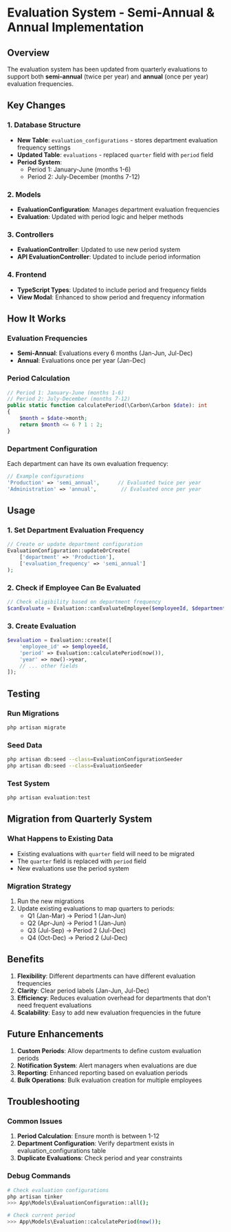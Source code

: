 # Evaluation System - Semi-Annual & Annual Implementation

## Overview

The evaluation system has been updated from quarterly evaluations to support both **semi-annual** (twice per year) and **annual** (once per year) evaluation frequencies.

## Key Changes

### 1. Database Structure

- **New Table**: `evaluation_configurations` - stores department evaluation frequency settings
- **Updated Table**: `evaluations` - replaced `quarter` field with `period` field
- **Period System**:
    - Period 1: January-June (months 1-6)
    - Period 2: July-December (months 7-12)

### 2. Models

- **EvaluationConfiguration**: Manages department evaluation frequencies
- **Evaluation**: Updated with period logic and helper methods

### 3. Controllers

- **EvaluationController**: Updated to use new period system
- **API EvaluationController**: Updated to include period information

### 4. Frontend

- **TypeScript Types**: Updated to include period and frequency fields
- **View Modal**: Enhanced to show period and frequency information

## How It Works

### Evaluation Frequencies

- **Semi-Annual**: Evaluations every 6 months (Jan-Jun, Jul-Dec)
- **Annual**: Evaluations once per year (Jan-Dec)

### Period Calculation

```php
// Period 1: January-June (months 1-6)
// Period 2: July-December (months 7-12)
public static function calculatePeriod(\Carbon\Carbon $date): int
{
    $month = $date->month;
    return $month <= 6 ? 1 : 2;
}
```

### Department Configuration

Each department can have its own evaluation frequency:

```php
// Example configurations
'Production' => 'semi_annual',      // Evaluated twice per year
'Administration' => 'annual',        // Evaluated once per year
```

## Usage

### 1. Set Department Evaluation Frequency

```php
// Create or update department configuration
EvaluationConfiguration::updateOrCreate(
    ['department' => 'Production'],
    ['evaluation_frequency' => 'semi_annual']
);
```

### 2. Check if Employee Can Be Evaluated

```php
// Check eligibility based on department frequency
$canEvaluate = Evaluation::canEvaluateEmployee($employeeId, $department);
```

### 3. Create Evaluation

```php
$evaluation = Evaluation::create([
    'employee_id' => $employeeId,
    'period' => Evaluation::calculatePeriod(now()),
    'year' => now()->year,
    // ... other fields
]);
```

## Testing

### Run Migrations

```bash
php artisan migrate
```

### Seed Data

```bash
php artisan db:seed --class=EvaluationConfigurationSeeder
php artisan db:seed --class=EvaluationSeeder
```

### Test System

```bash
php artisan evaluation:test
```

## Migration from Quarterly System

### What Happens to Existing Data

- Existing evaluations with `quarter` field will need to be migrated
- The `quarter` field is replaced with `period` field
- New evaluations use the period system

### Migration Strategy

1. Run the new migrations
2. Update existing evaluations to map quarters to periods:
    - Q1 (Jan-Mar) → Period 1 (Jan-Jun)
    - Q2 (Apr-Jun) → Period 1 (Jan-Jun)
    - Q3 (Jul-Sep) → Period 2 (Jul-Dec)
    - Q4 (Oct-Dec) → Period 2 (Jul-Dec)

## Benefits

1. **Flexibility**: Different departments can have different evaluation frequencies
2. **Clarity**: Clear period labels (Jan-Jun, Jul-Dec)
3. **Efficiency**: Reduces evaluation overhead for departments that don't need frequent evaluations
4. **Scalability**: Easy to add new evaluation frequencies in the future

## Future Enhancements

1. **Custom Periods**: Allow departments to define custom evaluation periods
2. **Notification System**: Alert managers when evaluations are due
3. **Reporting**: Enhanced reporting based on evaluation periods
4. **Bulk Operations**: Bulk evaluation creation for multiple employees

## Troubleshooting

### Common Issues

1. **Period Calculation**: Ensure month is between 1-12
2. **Department Configuration**: Verify department exists in evaluation_configurations table
3. **Duplicate Evaluations**: Check period and year constraints

### Debug Commands

```bash
# Check evaluation configurations
php artisan tinker
>>> App\Models\EvaluationConfiguration::all();

# Check current period
>>> App\Models\Evaluation::calculatePeriod(now());
```
